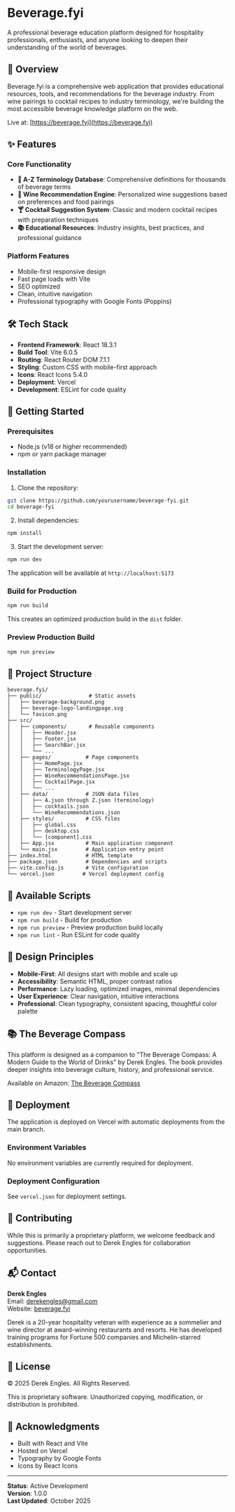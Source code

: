 # Beverage.fyi

A professional beverage education platform designed for hospitality professionals, enthusiasts, and anyone looking to deepen their understanding of the world of beverages.

## 🍷 Overview

Beverage.fyi is a comprehensive web application that provides educational resources, tools, and recommendations for the beverage industry. From wine pairings to cocktail recipes to industry terminology, we're building the most accessible beverage knowledge platform on the web.

Live at: [https://beverage.fyi](https://beverage.fyi)

## ✨ Features

### Core Functionality
- **📖 A-Z Terminology Database**: Comprehensive definitions for thousands of beverage terms
- **🍷 Wine Recommendation Engine**: Personalized wine suggestions based on preferences and food pairings
- **🍸 Cocktail Suggestion System**: Classic and modern cocktail recipes with preparation techniques
- **📚 Educational Resources**: Industry insights, best practices, and professional guidance

### Platform Features
- Mobile-first responsive design
- Fast page loads with Vite
- SEO optimized
- Clean, intuitive navigation
- Professional typography with Google Fonts (Poppins)

## 🛠️ Tech Stack

- **Frontend Framework**: React 18.3.1
- **Build Tool**: Vite 6.0.5
- **Routing**: React Router DOM 7.1.1
- **Styling**: Custom CSS with mobile-first approach
- **Icons**: React Icons 5.4.0
- **Deployment**: Vercel
- **Development**: ESLint for code quality

## 🚀 Getting Started

### Prerequisites
- Node.js (v18 or higher recommended)
- npm or yarn package manager

### Installation

1. Clone the repository:
```bash
git clone https://github.com/yourusername/beverage-fyi.git
cd beverage-fyi
```

2. Install dependencies:
```bash
npm install
```

3. Start the development server:
```bash
npm run dev
```

The application will be available at `http://localhost:5173`

### Build for Production

```bash
npm run build
```

This creates an optimized production build in the `dist` folder.

### Preview Production Build

```bash
npm run preview
```

## 📁 Project Structure

```
beverage.fyi/
├── public/               # Static assets
│   ├── beverage-background.png
│   ├── beverage-logo-landingpage.svg
│   └── favicon.png
├── src/
│   ├── components/       # Reusable components
│   │   ├── Header.jsx
│   │   ├── Footer.jsx
│   │   ├── SearchBar.jsx
│   │   └── ...
│   ├── pages/           # Page components
│   │   ├── HomePage.jsx
│   │   ├── TerminologyPage.jsx
│   │   ├── WineRecommendationsPage.jsx
│   │   ├── CocktailPage.jsx
│   │   └── ...
│   ├── data/            # JSON data files
│   │   ├── A.json through Z.json (terminology)
│   │   ├── cocktails.json
│   │   └── WineRecommendations.json
│   ├── styles/          # CSS files
│   │   ├── global.css
│   │   ├── desktop.css
│   │   └── [component].css
│   ├── App.jsx          # Main application component
│   └── main.jsx         # Application entry point
├── index.html           # HTML template
├── package.json         # Dependencies and scripts
├── vite.config.js       # Vite configuration
└── vercel.json         # Vercel deployment config
```

## 📝 Available Scripts

- `npm run dev` - Start development server
- `npm run build` - Build for production
- `npm run preview` - Preview production build locally
- `npm run lint` - Run ESLint for code quality

## 🎨 Design Principles

- **Mobile-First**: All designs start with mobile and scale up
- **Accessibility**: Semantic HTML, proper contrast ratios
- **Performance**: Lazy loading, optimized images, minimal dependencies
- **User Experience**: Clear navigation, intuitive interactions
- **Professional**: Clean typography, consistent spacing, thoughtful color palette

## 📚 The Beverage Compass

This platform is designed as a companion to "The Beverage Compass: A Modern Guide to the World of Drinks" by Derek Engles. The book provides deeper insights into beverage culture, history, and professional service.

Available on Amazon: [The Beverage Compass](https://www.amazon.com/dp/B0FQD4X2JT)

## 🚢 Deployment

The application is deployed on Vercel with automatic deployments from the main branch.

### Environment Variables
No environment variables are currently required for deployment.

### Deployment Configuration
See `vercel.json` for deployment settings.

## 🤝 Contributing

While this is primarily a proprietary platform, we welcome feedback and suggestions. Please reach out to Derek Engles for collaboration opportunities.

## 📬 Contact

**Derek Engles**  
Email: derekengles@gmail.com  
Website: [beverage.fyi](https://beverage.fyi)

Derek is a 20-year hospitality veteran with experience as a sommelier and wine director at award-winning restaurants and resorts. He has developed training programs for Fortune 500 companies and Michelin-starred establishments.

## 📄 License

© 2025 Derek Engles. All Rights Reserved.

This is proprietary software. Unauthorized copying, modification, or distribution is prohibited.

## 🙏 Acknowledgments

- Built with React and Vite
- Hosted on Vercel
- Typography by Google Fonts
- Icons by React Icons

---

**Status**: Active Development  
**Version**: 1.0.0  
**Last Updated**: October 2025